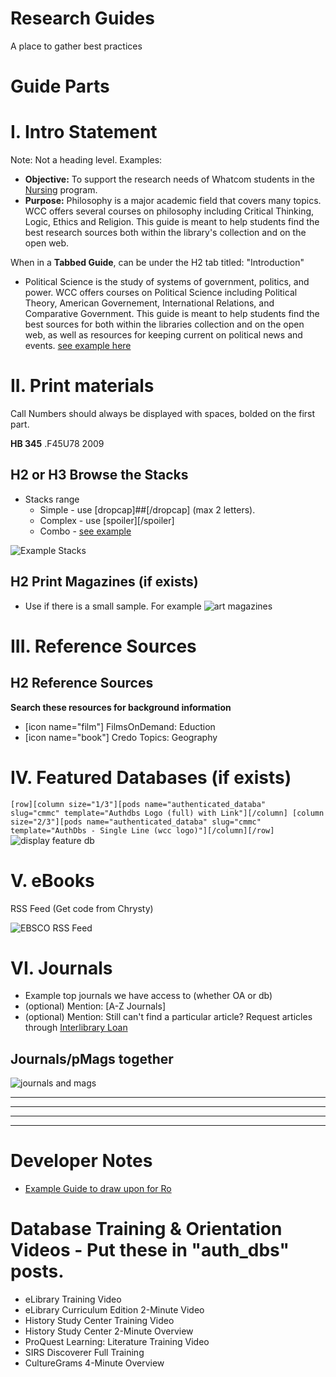 # Research Guides
A place to gather best practices

# Guide Parts

# I. Intro Statement
Note: Not a heading level.  Examples:
* **Objective:** To support the research needs of  Whatcom students in the [Nursing](http://whatcom.edu/academics/degrees-certificates/nursing) program.
* **Purpose:** Philosophy is a major academic field that covers many topics. WCC offers several courses on philosophy including Critical Thinking, Logic, Ethics and Religion. This guide is meant to help students find the best research sources both within the library's collection and on the open web.

When in a **Tabbed Guide**, can be under the H2 tab titled: "Introduction"
* Political Science is the study of systems of government, politics, and power. WCC offers courses on Political Science including Political Theory, American Governement, International Relations, and Comparative Government. This guide is meant to help students find the best sources for both within the libraries collection and on the open web, as well as resources for keeping current on political news and events. [see example here](http://librarywp.whatcom.edu/home/polisci/)

# II. Print materials

Call Numbers should always be displayed with spaces, bolded on the first part.

**HB 345** .F45U78 2009

## H2 or H3 Browse the Stacks
* Stacks range
    * Simple - use [dropcap]##[/dropcap] (max 2 letters).
    * Complex - use [spoiler][/spoiler]
    * Combo - [see example](http://librarywp.whatcom.edu/home/polisci/)
    
![Example Stacks](media/browsecomplete.PNG)

## H2 Print Magazines (if exists)
* Use if there is a small sample.  For example
 ![art magazines](media/pmags.PNG) 
 
 
# III. Reference Sources
## H2 Reference Sources
**Search these resources for background information**
* [icon name="film"] FilmsOnDemand: Eduction
* [icon name="book"] Credo Topics: Geography 




# IV. Featured Databases (if exists)
<code>[row][column size="1/3"][pods name="authenticated_databa" slug="cmmc" template="Authdbs Logo (full) with Link"][/column]
[column size="2/3"][pods name="authenticated_databa" slug="cmmc" template="AuthDbs - Single Line (wcc logo)"][/column][/row]</code>
 ![display feature db](media/featureddb.png)


# V. eBooks
RSS Feed (Get code from Chrysty)

   ![EBSCO RSS Feed](media/rssebsco.png)


# VI. Journals 
* Example top journals we have access to (whether OA or db) 
* (optional) Mention: [A-Z Journals]
* (optional) Mention: Still can't find a particular article? Request articles through [Interlibrary Loan](http://library.whatcom.edu/services/interlibrary-loan)

## Journals/pMags together
  ![journals and mags](media/journamags.png) 



<hr>
<hr>
<hr>
<hr>


# Developer Notes

* [Example Guide to draw upon for Ro](https://ulib.iupui.edu/guides/libguides-best-practices)

# Database Training & Orientation Videos - Put these in "auth_dbs" posts.
* eLibrary Training Video 
*	eLibrary Curriculum Edition 2-Minute Video 
*	History Study Center Training Video 
*	History Study Center 2-Minute Overview 
*	ProQuest Learning: Literature Training Video 
*	SIRS Discoverer Full Training 
*	CultureGrams 4-Minute Overview 
